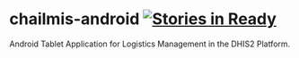 chailmis-android  [![Stories in Ready](https://badge.waffle.io/chailmis/chailmis-android.png?label=ready&title=Ready)](http://waffle.io/chailmis/chailmis-android)
================

Android Tablet Application for Logistics Management in the DHIS2 Platform.

